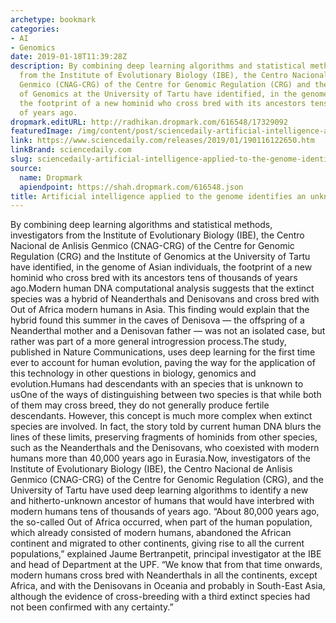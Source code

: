 ```yaml
---
archetype: bookmark
categories:
- AI
- Genomics
date: 2019-01-18T11:39:28Z
description: By combining deep learning algorithms and statistical methods, investigators
  from the Institute of Evolutionary Biology (IBE), the Centro Nacional de Anlisis
  Genmico (CNAG-CRG) of the Centre for Genomic Regulation (CRG) and the Institute
  of Genomics at the University of Tartu have identified, in the genome of Asian individuals,
  the footprint of a new hominid who cross bred with its ancestors tens of thousands
  of years ago.
dropmark.editURL: http://radhikan.dropmark.com/616548/17329092
featuredImage: /img/content/post/sciencedaily-artificial-intelligence-applied-to-the-genome-identifies-an-unknown-human-ancestor.JPG
link: https://www.sciencedaily.com/releases/2019/01/190116122650.htm
linkBrand: sciencedaily.com
slug: sciencedaily-artificial-intelligence-applied-to-the-genome-identifies-an-unknown-human-ancestor
source:
  name: Dropmark
  apiendpoint: https://shah.dropmark.com/616548.json
title: Artificial intelligence applied to the genome identifies an unknown human ancestor
---
```

By combining deep learning algorithms and statistical methods, investigators from the Institute of Evolutionary Biology (IBE), the Centro Nacional de Anlisis Genmico (CNAG-CRG) of the Centre for Genomic Regulation (CRG) and the Institute of Genomics at the University of Tartu have identified, in the genome of Asian individuals, the footprint of a new hominid who cross bred with its ancestors tens of thousands of years ago.Modern human DNA computational analysis suggests that the extinct species was a hybrid of Neanderthals and Denisovans and cross bred with Out of Africa modern humans in Asia. This finding would explain that the hybrid found this summer in the caves of Denisova — the offspring of a Neanderthal mother and a Denisovan father — was not an isolated case, but rather was part of a more general introgression process.The study, published in Nature Communications, uses deep learning for the first time ever to account for human evolution, paving the way for the application of this technology in other questions in biology, genomics and evolution.Humans had descendants with an species that is unknown to usOne of the ways of distinguishing between two species is that while both of them may cross breed, they do not generally produce fertile descendants. However, this concept is much more complex when extinct species are involved. In fact, the story told by current human DNA blurs the lines of these limits, preserving fragments of hominids from other species, such as the Neanderthals and the Denisovans, who coexisted with modern humans more than 40,000 years ago in Eurasia.Now, investigators of the Institute of Evolutionary Biology (IBE), the Centro Nacional de Anlisis Genmico (CNAG-CRG) of the Centre for Genomic Regulation (CRG), and the University of Tartu have used deep learning algorithms to identify a new and hitherto-unknown ancestor of humans that would have interbred with modern humans tens of thousands of years ago. “About 80,000 years ago, the so-called Out of Africa occurred, when part of the human population, which already consisted of modern humans, abandoned the African continent and migrated to other continents, giving rise to all the current populations,” explained Jaume Bertranpetit, principal investigator at the IBE and head of Department at the UPF. “We know that from that time onwards, modern humans cross bred with Neanderthals in all the continents, except Africa, and with the Denisovans in Oceania and probably in South-East Asia, although the evidence of cross-breeding with a third extinct species had not been confirmed with any certainty.”

